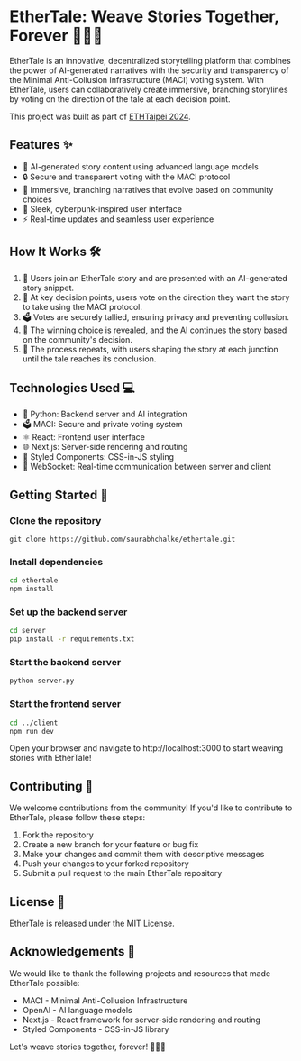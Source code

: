 # EtherTale: Weave Stories Together, Forever 🌿📖🔗

EtherTale is an innovative, decentralized storytelling platform that combines the power of AI-generated narratives with the security and transparency of the Minimal Anti-Collusion Infrastructure (MACI) voting system. With EtherTale, users can collaboratively create immersive, branching storylines by voting on the direction of the tale at each decision point.

This project was built as part of [ETHTaipei 2024](https://ethtaipei.org/).

## Features ✨

- 🤖 AI-generated story content using advanced language models
- 🔒 Secure and transparent voting with the MACI protocol
- 🌿 Immersive, branching narratives that evolve based on community choices
- 🎨 Sleek, cyberpunk-inspired user interface
- ⚡️ Real-time updates and seamless user experience

## How It Works 🛠️

1. 🚀 Users join an EtherTale story and are presented with an AI-generated story snippet.
2. 🤔 At key decision points, users vote on the direction they want the story to take using the MACI protocol.
3. 🗳️ Votes are securely tallied, ensuring privacy and preventing collusion.
4. 🔮 The winning choice is revealed, and the AI continues the story based on the community's decision.
5. 🔄 The process repeats, with users shaping the story at each junction until the tale reaches its conclusion.

## Technologies Used 💻

- 🐍 Python: Backend server and AI integration
- 🗳️ MACI: Secure and private voting system
- ⚛️ React: Frontend user interface
- 🌐 Next.js: Server-side rendering and routing
- 💅 Styled Components: CSS-in-JS styling
- 🔌 WebSocket: Real-time communication between server and client

## Getting Started 🏁

### Clone the repository

`git clone https://github.com/saurabhchalke/ethertale.git`

### Install dependencies

```bash
cd ethertale
npm install
```

### Set up the backend server

```bash
cd server
pip install -r requirements.txt
```

### Start the backend server

```bash
python server.py
```

### Start the frontend server

```bash
cd ../client
npm run dev
```


Open your browser and navigate to http://localhost:3000 to start weaving stories with EtherTale!

## Contributing 🤝

We welcome contributions from the community! If you'd like to contribute to EtherTale, please follow these steps:

1. Fork the repository
2. Create a new branch for your feature or bug fix
3. Make your changes and commit them with descriptive messages
4. Push your changes to your forked repository
5. Submit a pull request to the main EtherTale repository

## License 📜

EtherTale is released under the MIT License.

## Acknowledgements 🙏

We would like to thank the following projects and resources that made EtherTale possible:

- MACI - Minimal Anti-Collusion Infrastructure
- OpenAI - AI language models
- Next.js - React framework for server-side rendering and routing
- Styled Components - CSS-in-JS library

Let's weave stories together, forever! 🌿📖🔗



